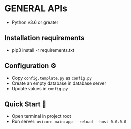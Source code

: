# GENERAL APIs
- Python v3.6 or greater

## Installation requirements
- pip3 install -r requirements.txt 

## Configuration ⚙️
- Copy `config.template.py` as `config.py`
- Create an empty database in database server
- Update values in `config.py`

## Quick Start 🚀
- Open terminal in project root
- Run server: `uvicorn main:app --reload --host 0.0.0.0`
